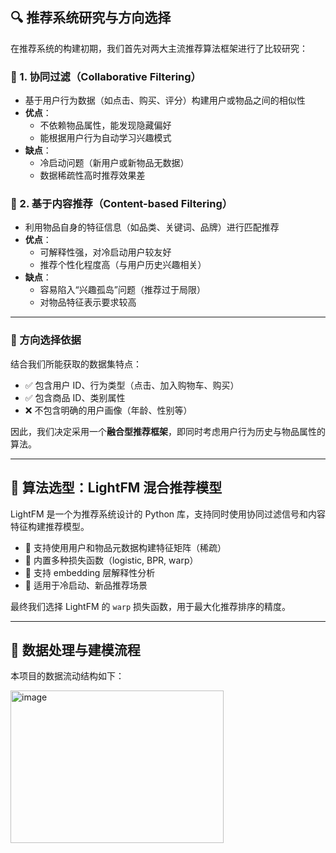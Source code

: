 ## 🔍 推荐系统研究与方向选择

在推荐系统的构建初期，我们首先对两大主流推荐算法框架进行了比较研究：

### 📘 1. 协同过滤（Collaborative Filtering）

- 基于用户行为数据（如点击、购买、评分）构建用户或物品之间的相似性
- **优点**：
  - 不依赖物品属性，能发现隐藏偏好
  - 能根据用户行为自动学习兴趣模式
- **缺点**：
  - 冷启动问题（新用户或新物品无数据）
  - 数据稀疏性高时推荐效果差

### 📗 2. 基于内容推荐（Content-based Filtering）

- 利用物品自身的特征信息（如品类、关键词、品牌）进行匹配推荐
- **优点**：
  - 可解释性强，对冷启动用户较友好
  - 推荐个性化程度高（与用户历史兴趣相关）
- **缺点**：
  - 容易陷入“兴趣孤岛”问题（推荐过于局限）
  - 对物品特征表示要求较高

---

### 🔎 方向选择依据

结合我们所能获取的数据集特点：

- ✅ 包含用户 ID、行为类型（点击、加入购物车、购买）
- ✅ 包含商品 ID、类别属性
- ❌ 不包含明确的用户画像（年龄、性别等）

因此，我们决定采用一个**融合型推荐框架**，即同时考虑用户行为历史与物品属性的算法。

---

## 🧠 算法选型：LightFM 混合推荐模型

LightFM 是一个为推荐系统设计的 Python 库，支持同时使用协同过滤信号和内容特征构建推荐模型。

- 📌 支持使用用户和物品元数据构建特征矩阵（稀疏）
- 📌 内置多种损失函数（logistic, BPR, warp）
- 📌 支持 embedding 层解释性分析
- 📌 适用于冷启动、新品推荐场景

最终我们选择 LightFM 的 `warp` 损失函数，用于最大化推荐排序的精度。

---

## 🧱 数据处理与建模流程

本项目的数据流动结构如下：

<img width="341" height="244" alt="image" src="https://github.com/user-attachments/assets/2de6e47a-0068-449f-aacd-36fac2023775" />
